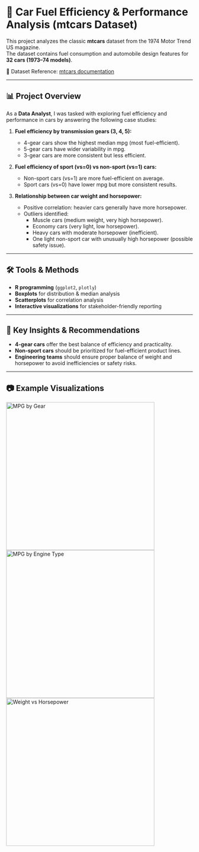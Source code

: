# 🚗 Car Fuel Efficiency & Performance Analysis (mtcars Dataset)

This project analyzes the classic **mtcars** dataset from the 1974 Motor Trend US magazine.  
The dataset contains fuel consumption and automobile design features for **32 cars (1973–74 models)**.

📂 Dataset Reference: [mtcars documentation](https://www.rdocumentation.org/packages/datasets/versions/3.6.2/topics/mtcars)

---

## 📊 Project Overview
As a **Data Analyst**, I was tasked with exploring fuel efficiency and performance in cars by answering the following case studies:

1. **Fuel efficiency by transmission gears (3, 4, 5):**  
   - 4-gear cars show the highest median mpg (most fuel-efficient).  
   - 5-gear cars have wider variability in mpg.  
   - 3-gear cars are more consistent but less efficient.  

2. **Fuel efficiency of sport (vs=0) vs non-sport (vs=1) cars:**  
   - Non-sport cars (vs=1) are more fuel-efficient on average.  
   - Sport cars (vs=0) have lower mpg but more consistent results.  

3. **Relationship between car weight and horsepower:**  
   - Positive correlation: heavier cars generally have more horsepower.  
   - Outliers identified:  
     - Muscle cars (medium weight, very high horsepower).  
     - Economy cars (very light, low horsepower).  
     - Heavy cars with moderate horsepower (inefficient).  
     - One light non-sport car with unusually high horsepower (possible safety issue).  

---

## 🛠️ Tools & Methods
- **R programming** (`ggplot2`, `plotly`)  
- **Boxplots** for distribution & median analysis  
- **Scatterplots** for correlation analysis  
- **Interactive visualizations** for stakeholder-friendly reporting  

---

## 🌱 Key Insights & Recommendations
- **4-gear cars** offer the best balance of efficiency and practicality.  
- **Non-sport cars** should be prioritized for fuel-efficient product lines.  
- **Engineering teams** should ensure proper balance of weight and horsepower to avoid inefficiencies or safety risks.  

---

## 📷 Example Visualizations
<img src="images/gear_vs_mpg.png" alt="MPG by Gear" width="400"/>  
<img src="images/sport_vs_nonsport.png" alt="MPG by Engine Type" width="400"/>  
<img src="images/weight_vs_hp.png" alt="Weight vs Horsepower" width="400"/>  
